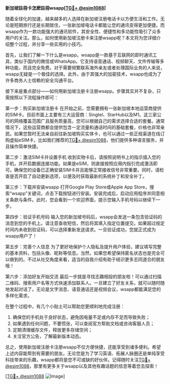 **新加坡註冊卡怎麽註冊wsapp[[TG💪+ @esim1088](https://t.me/s/esim1088)]**

随着全球化的加速，越来越多的人选择在新加坡注册电话卡以方便生活和工作。无论是短期旅行还是长期居住，一张新加坡电话卡都能让您的通讯变得更加便捷。而wsapp作为一款功能强大的通讯软件，其安全性、便捷性和多功能性吸引了众多用户的关注。那么，如何使用新加坡注册卡来注册wsapp呢？本文将为您详细介绍整个过程，并分享一些实用的小技巧。

首先，让我们了解一下什么是wsapp。wsapp是一款基于互联网的即时通讯工具，类似于国内的微信或WhatsApp。它支持语音通话、视频聊天、文件传输等多种功能，而且完全免费。对于需要频繁联系海外亲友或者处理国际业务的人来说，wsapp无疑是一个极佳的选择。此外，由于其强大的加密技术，wsapp也成为了许多商务人士信赖的安全沟通平台。

接下来是重点部分——如何用新加坡注册卡注册wsapp。步骤其实并不复杂，只需按照以下流程操作即可：

第一步：购买新加坡注册卡
在开始之前，您需要拥有一张新加坡本地运营商提供的SIM卡。目前市面上主要有三大运营商：Singtel、StarHub以及M1。这三家公司的网络覆盖范围广且服务质量高，您可以根据自己的需求选择合适的套餐。通常情况下，这些运营商都会提供包含一定流量和通话时间的基础套餐，价格也非常亲民。如果您暂时无法亲自前往新加坡购买实体卡，也可以通过一些正规渠道在线订购虚拟eSIM卡，比如我们推荐的[TG💪+ @esim1088](https://t.me/s/esim1088)，他们提供多种语言服务，并且操作简单快捷。

第二步：激活SIM卡并设置手机
收到实物卡后，请按照说明书上的指示插入您的手机，并开启数据连接功能。如果是eSIM，则直接按照应用内指引完成激活即可。确保您的设备已正确安装SIM卡并且能够正常接收信号非常重要。同时，请检查是否开启了自动更新选项，以便及时获取最新的系统补丁和安全补丁。

第三步：下载并安装wsapp
打开Google Play Store或Apple App Store，搜索“wsapp”关键词，点击下载按钮进行安装。安装完成后，启动应用程序并同意相关条款与条件。此时，您会看到一个欢迎界面，提示您输入手机号码以继续下一步。

第四步：验证手机号码
输入您的新加坡号码后，wsapp会发送一条包含验证码的消息到您的手机上。请注意查收短信，然后将其填入指定位置提交。如果超过规定时间内未收到验证码，可以选择重新发送请求。一旦验证成功，您就正式成为wsapp用户了！

第五步：完善个人信息
为了更好地保护个人隐私及提升用户体验，建议填写完整的基本资料，包括头像、昵称等信息。当然，如果您希望保持匿名状态也是完全可以做到的。不过从社交角度来看，适当的自我介绍有助于结识更多志同道合的朋友哦！

第六步：添加好友开始交流
最后一步就是寻找志趣相投的朋友啦！可以通过扫描二维码、搜索用户名等方式快速添加联系人。一旦建立了好友关系，就可以随时随地发起对话了。无论是文字消息、语音通话还是视频会议，wsapp都能满足您的多样化需求。

在整个过程中，有几个小贴士可以帮助您更顺利地完成注册：
1. 确保您的手机处于良好状态，避免因电量不足或内存不足而导致失败；
2. 如果遇到任何问题，不要慌张，可以查阅官方帮助文档或咨询客服人员；
3. 定期清理缓存文件，释放更多存储空间；
4. 关注官方公告，了解最新版本动态。

总之，使用新加坡注册卡注册wsapp不仅方便快捷，还能享受到诸多便利。希望上述内容能帮到有需要的朋友。无论您是为了学习英语、拓展人脉圈还是单纯享受科技带来的乐趣，wsapp都将是您不可或缺的好伙伴。记得随时关注[TG💪+ @esim1088](https://t.me/s/esim1088)，那里有更多关于wsapp以及其他有趣话题的信息等着您去探索！

[[TG💪+ @esim1088](https://t.me/s/esim1088) ![Image](https://i.postimg.cc/4NQfJmqS/Snipaste-2025-05-13-00-14-12.png)]
